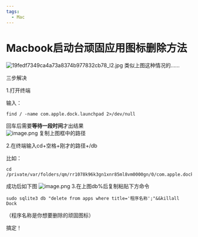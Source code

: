 ```yaml
---
tags:
  - Mac
---
```


# Macbook启动台顽固应用图标删除方法
![19fedf7349ca4a73a8374b977832cb78_l2.jpg](https://s2.loli.net/2024/02/01/4gP5ezwyqI3nkbu.jpg)
类似上图这种情况的……

三步解决

1.打开终端

输入：
```
find / -name com.apple.dock.launchpad 2>/dev/null
```  

回车后需要**等待一段时间**才出结果  
![image.png](https://s2.loli.net/2025/01/02/z5jqTu7Dko6YFvG.png)
复制上图框中的路径

2.在终端输入cd+空格+刚才的路径+/db

比如：
```
cd /private/var/folders/qm/rr1078k96k3gn1xnr85ml8vm0000gn/0/com.apple.dock.launchpad/db
```
成功后如下图 
![image.png](https://s2.loli.net/2025/01/02/z9B43kqcJD52yLH.png)
3.在上图db%后复制粘贴下方命令
```
sudo sqlite3 db "delete from apps where title='程序名称';"&&killall Dock
```
（程序名称是你想要删除的顽固图标）

搞定！

